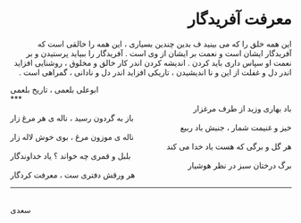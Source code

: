 <div dir=rtl>
  
# معرفت آفریدگار
این همه خلق را که می بینید ف بدین چندین بسیاری ، این همه را خالقی است که آفریدگار ایشان است و نعمت بر ایشان از وی است . آفریدگار را ببیاید پرستیدن و بر نعمت او سپاس داری باید کردن . 
اندیشه کردن اندر کار خالق و مخلوق ، روشنایی افزاید اندر دل و غفلت از این و نا اندیشیدن ، تاریکی افزاید اندر دل و نادانی ، گمراهی است .
</div>
<div dir=ltr>
ابوعلی بلعمی ، تاریخ بلعمی
</div>
***
<br>
<div dir=rtl>
باد بهاری وزید از طرف مرغزار
</div>

<div dir=ltr>
باز به گردون رسید ، ناله ی هر مرغ زار
</div>

<div dir=rtl>
خیز و غنیمت شمار ، جنبش باد ربیع
</div>

<div dir=ltr>
ناله ی موزون مرغ ، بوی خوش لاله زار
</div>

<div dir=rtl>
هر گل و برگی که هست یاد خدا می کند
</div>

<div dir=ltr>
بلبل و قمری چه خواند ؟ یاد خداوندگار
</div>

<div dir=rtl>
برگ درختان سبز در نظر هوشیار
</div>

<div dir=ltr>
هر ورقش دفتری ست ، معرفت کردگار
</div>
<hr>
<br>
سعدی
